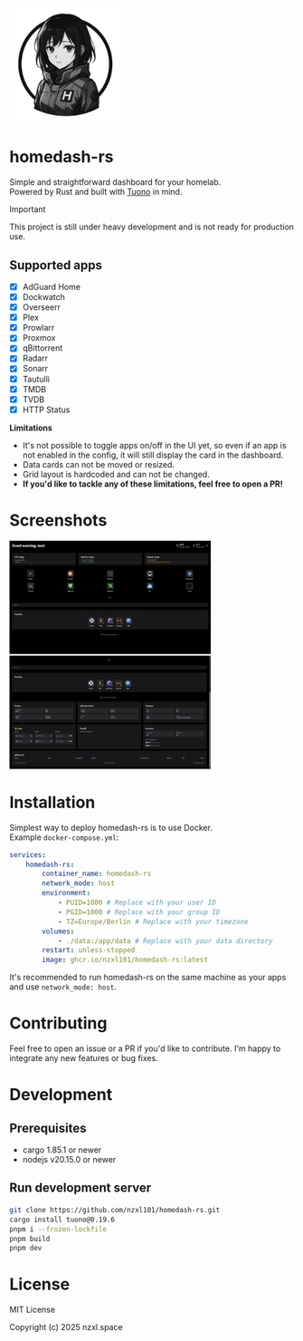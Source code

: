 # <img style="height: 200px" src="./public/icon.png">

# homedash-rs

Simple and straightforward dashboard for your homelab.  
Powered by Rust and built with [Tuono](https://github.com/tuono-labs/tuono) in mind.

> [!IMPORTANT]  
> This project is still under heavy development and is not ready for production use.

## Supported apps

- [x] AdGuard Home
- [x] Dockwatch
- [x] Overseerr
- [x] Plex
- [x] Prowlarr
- [x] Proxmox
- [x] qBittorrent
- [x] Radarr
- [x] Sonarr
- [x] Tautulli
- [x] TMDB
- [x] TVDB
- [x] HTTP Status

**Limitations**

- It's not possible to toggle apps on/off in the UI yet, so even if an app is not enabled in the config, it will still display the card in the dashboard.
- Data cards can not be moved or resized.
- Grid layout is hardcoded and can not be changed.
- **If you'd like to tackle any of these limitations, feel free to open a PR!**

# Screenshots

<img style="height: 200px" src="./public/dashboard-1.png">
<img style="height: 200px" src="./public/dashboard-2.png">

# Installation

Simplest way to deploy homedash-rs is to use Docker.  
Example `docker-compose.yml`:

```yaml
services:
    homedash-rs:
        container_name: homedash-rs
        network_mode: host
        environment:
            - PUID=1000 # Replace with your user ID
            - PGID=1000 # Replace with your group ID
            - TZ=Europe/Berlin # Replace with your timezone
        volumes:
            - ./data:/app/data # Replace with your data directory
        restart: unless-stopped
        image: ghcr.io/nzxl101/homedash-rs:latest
```

It's recommended to run homedash-rs on the same machine as your apps and use `network_mode: host`.

# Contributing

Feel free to open an issue or a PR if you'd like to contribute.
I'm happy to integrate any new features or bug fixes.

# Development

## Prerequisites

- cargo 1.85.1 or newer
- nodejs v20.15.0 or newer

## Run development server

```bash
git clone https://github.com/nzxl101/homedash-rs.git
cargo install tuono@0.19.6
pnpm i --frozen-lockfile
pnpm build
pnpm dev
```

# License

MIT License

Copyright (c) 2025 nzxl.space
